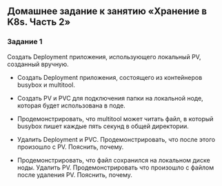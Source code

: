 ## Домашнее задание к занятию «Хранение в K8s. Часть 2»

### Задание 1
Создать Deployment приложения, использующего локальный PV, созданный вручную.

 - Создать Deployment приложения, состоящего из контейнеров busybox и multitool.
   
 - Создать PV и PVC для подключения папки на локальной ноде, которая будет использована в поде.

 - Продемонстрировать, что multitool может читать файл, в который busybox пишет каждые пять секунд в общей директории.

 - Удалить Deployment и PVC. Продемонстрировать, что после этого произошло с PV. Пояснить, почему.
 
 - Продемонстрировать, что файл сохранился на локальном диске ноды. Удалить PV. Продемонстрировать что произошло с файлом после удаления PV. Пояснить, почему.
    
